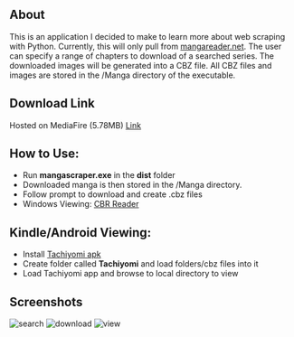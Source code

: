 ## About
This is an application I decided to make to learn more about web scraping with Python. Currently, this
will only pull from [mangareader.net](https://www.mangareader.net/). The user can specify a range of chapters to download of a searched series. The downloaded images will be generated into a CBZ file. All CBZ files and images are stored in the /Manga directory of the executable.

## Download Link
Hosted on MediaFire (5.78MB) [Link](http://www.mediafire.com/file/4ofha1a4tbcyohn/mangascraper.zip)

## How to Use:
* Run **mangascraper.exe** in the **dist** folder
* Downloaded manga is then stored in the /Manga directory.
* Follow prompt to download and create .cbz files
* Windows Viewing: [CBR Reader](http://www.cdisplayex.com/)

## Kindle/Android Viewing:
* Install [Tachiyomi apk](https://github.com/inorichi/tachiyomi)
* Create folder called **Tachiyomi** and load folders/cbz files into it
* Load Tachiyomi app and browse to local directory to view


## Screenshots
![search](https://user-images.githubusercontent.com/15623775/38340984-5298f7de-3844-11e8-9b5d-b49f0c812b5a.png)
![download](https://user-images.githubusercontent.com/15623775/38341021-7fa6d070-3844-11e8-98ca-5f9f095eae8d.png)
![view](https://user-images.githubusercontent.com/15623775/38341036-9d21a9cc-3844-11e8-8635-f94fa0fa65fd.png)
